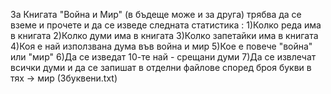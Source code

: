  За Книгата "Война и Мир" (в бъдеще може и за друга) трябва да се вземе и прочете и да се изведе следната статистика :
1)Колко реда има в книгата
2)Колко думи има в книгата
3)Колко запетайки има в книгата
4)Коя е най използвана дума във война и мир
5)Кое е повече "война" или "мир"
6)Да се изведат 10-те най - срещани думи
7)Да се извлечат всички думи и да се запишат в отделни файлове според броя букви в тях -> мир (3буквени.txt) 
